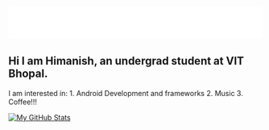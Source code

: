 <img src="https://raw.githubusercontent.com/HimanishM25/HimanishM25/exp/assets/effects.svg" alt="Himanish Mandrekar" />

<h2>Hi I am <strong>Himanish</strong>, an undergrad student at VIT Bhopal.</h2>
<p>I am interested in:
  1. Android Development and frameworks
  2. Music
  3. Coffee!!!
</p>

[![My GitHub Stats](https://github-readme-stats.vercel.app/api/?username=HimanishM25&count_private=true&theme=tokyonight&showicons=true)]()
